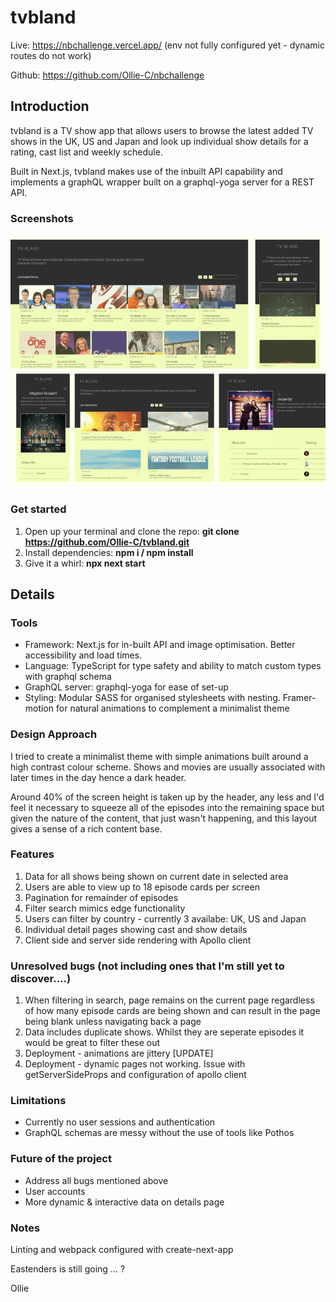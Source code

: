 # tvbland

Live: https://nbchallenge.vercel.app/ (env not fully configured yet - dynamic routes do not work)

Github: https://github.com/Ollie-C/nbchallenge

## Introduction

tvbland is a TV show app that allows users to browse the latest added TV shows in the UK, US and Japan and look up individual show details for a rating, cast list and weekly schedule.

Built in Next.js, tvbland makes use of the inbuilt API capability and implements a graphQL wrapper built on a graphql-yoga server for a REST API.

### Screenshots

![tvbland_screenshot](/public/screenshots/collage.png)

### Get started

1. Open up your terminal and clone the repo: **git clone https://github.com/Ollie-C/tvbland.git**
2. Install dependencies: **npm i / npm install**
3. Give it a whirl: **npx next start**

## Details

### Tools

- Framework: Next.js for in-built API and image optimisation. Better accessibility and load times.
- Language: TypeScript for type safety and ability to match custom types with graphql schema
- GraphQL server: graphql-yoga for ease of set-up
- Styling: Modular SASS for organised stylesheets with nesting. Framer-motion for natural animations to complement a minimalist theme

### Design Approach

I tried to create a minimalist theme with simple animations built around a high contrast colour scheme. Shows and movies are usually associated with later times in the day hence a dark header.

Around 40% of the screen height is taken up by the header, any less and I'd feel it necessary to squeeze all of the episodes into the remaining space but given the nature of the content, that just wasn't happening, and this layout gives a sense of a rich content base.

### Features
1. Data for all shows being shown on current date in selected area
2. Users are able to view up to 18 episode cards per screen
3. Pagination for remainder of episodes
4. Filter search mimics edge functionality
5. Users can filter by country - currently 3 availabe: UK, US and Japan
6. Individual detail pages showing cast and show details
7. Client side and server side rendering with Apollo client

### Unresolved bugs (not including ones that I'm still yet to discover....)

1. When filtering in search, page remains on the current page regardless of how many episode cards are being shown and can result in the page being blank unless navigating back a page
2. Data includes duplicate shows. Whilst they are seperate episodes it would be great to filter these out
3. Deployment - animations are jittery [UPDATE]
4. Deployment - dynamic pages not working. Issue with getServerSideProps and configuration of apollo client

### Limitations

- Currently no user sessions and authentication
- GraphQL schemas are messy without the use of tools like Pothos

### Future of the project

- Address all bugs mentioned above
- User accounts
- More dynamic & interactive data on details page

### Notes

Linting and webpack configured with create-next-app

Eastenders is still going ... ?

Ollie
